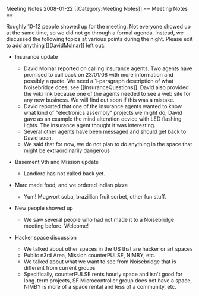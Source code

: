 Meeting Notes 2008-01-22 
 [[Category:Meeting Notes]]
== Meeting Notes ==

Roughly 10-12 people showed up for the meeting. Not everyone showed up at the same time, so we did not go through a formal agenda. Instead, we discussed the following topics at various points during the night. Please edit to add anything [[DavidMolnar]] left out:

* Insurance update
    - David Molnar reported on calling insurance agents. Two agents have promised to call back on 23/01/08 
    with more information and possibly a quote. We need a 1-paragraph description of what Noisebridge does, 
    see [[InsuranceQuestions]]. David also provided the wiki link because one of the agents needed to see a 
    web site for any new business. We will find out soon if this was a mistake.
    - David reported that one of the insurance agents wanted to know what kind of "electronics assembly" projects 
    we might do; David gave as an example the mind alteration device with LED flashing lights. The insurance agent 
    thought it was interesting. 
    - Several other agents have been messaged and should get back to David soon. 
    - We said that for now, we do not plan to do anything in the space that might be extraordinarily dangerous 

* Basement 9th and Mission update
    - Landlord has not called back yet. 

* Marc made food, and we ordered indian pizza
    - Yum! Mugwort soba, brazillian fruit sorbet, other fun stuff.

* New people showed up
    - We saw several people who had not made it to a Noisebridge meeting before. Welcome!

* Hacker space discussion
    - We talked about other spaces in the US that are hacker or art spaces
    - Public n3rd Area, Mission counterPULSE, NIMBY, etc. 
    - We talked about what we want to see from Noisebridge that is different from current groups
    - Specifically, counterPULSE rents hourly space and isn't good for long-term projects, SF Microcontroller group 
    does not have a space, NIMBY is more of a space rental and less of a community, etc.